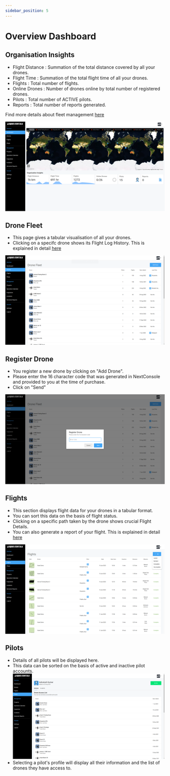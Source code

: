 ```yaml
---
sidebar_position: 5
---
```


# Overview Dashboard

## Organisation Insights

- Flight Distance : Summation of the total distance covered by all your drones.
- Flight Time : Summation of the total flight time of all your drones.
- Flights : Total number of flights.
- Online Drones : Number of drones online by total number of registered drones.
- Pilots : Total number of ACTIVE pilots.
- Reports : Total number of reports generated.

Find more details about fleet management [here](/matrix-console/features/fleet-management.md)  

![Dashboard](img/dashboard.png)

## Drone Fleet

- This page gives a tabular visualisation of all your drones.
- Clicking on a specifc drone shows its Flight Log History. This is explained in detail [here](/matrix-console/features/flight-log-history.md)

![Drones](img/drones.png)

## Register Drone

- You register a new drone by clicking on "Add Drone".
- Please enter the 16 character code that was generated in NextConsole and provided to you at the time of purchase.
- Click on "Send"

![Drones](img/register-drone.png)

## Flights

- This section displays flight data for your drones in a tabular format.
- You can sort this data on the basis of flight status.
- Clicking on a specific path taken by the drone shows crucial Flight Details.
- You can also generate a report of your flight. This is explained in detail [here](/matrix-console/features/report.md)

![Flights](img/flights.png)

## Pilots

- Details of all pilots will be displayed here.
- This data can be sorted on the basis of active and inactive pilot accounts.
![Pilot Profile](img/pilot-profile.png)
- Selecting a pilot's profile will display all their information and the list of drones they have access to.
